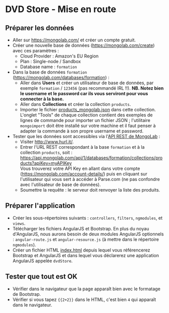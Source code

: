 DVD Store - Mise en route
=========================

Préparer les données
--------------------

- Aller sur https://mongolab.com/ et créer un compte gratuit.
- Créer une nouvelle base de données (https://mongolab.com/create) avec ces paramètres :
  - Cloud Provider : Amazon's EU Region
  - Plan : Single-node / Sandbox
  - Database name : `formation`
- Dans la base de données `formation` (https://mongolab.com/databases/formation) :
  - Aller dans **Users** et créer un utilisateur de base de données, par exemple `formation` / `123456` (pas recommandé IRL !!). **NB. Notez bien le username et le password car ils vous serviront pour vous connecter à la base.**
  - Aller dans **Collections** et créer la collection `products`.
  - Importer le fichier [products_mongolab.json](data/products_mongolab.json) dans cette collection. L'onglet "Tools" de chaque collection contient des exemples de lignes de commande pour importer un fichier JSON ; l'utilitaire `mongoimport` doit être installé sur votre machine et il faut penser à adapter la commande à son propre username et password.
- Tester que les données sont accessibles via l'[API REST de MongoLab](http://docs.mongolab.com/restapi/) :
  - Visiter http://www.hurl.it/.
  - Entrer l'URL REST correspondant à la base `formation` et à la collection `products`, soit : https://api.mongolab.com/api/1/databases/formation/collections/products?apiKey=myAPIKey<br/>
    Vous trouverez votre API Key en allant dans votre compte (https://mongolab.com/account-details/) puis en cliquant sur l'utilisateur qui vous sert à accéder à Parse.com (ne pas confondre avec l'utilisateur de base de données).
  - Soumettre la requête : le serveur doit renvoyer la liste des produits.

Préparer l'application
----------------------

- Créer les sous-répertoires suivants : `controllers`, `filters`, `ngmodules`, et `views`.
- Télécharger les fichiers AngularJS et Bootstrap. En plus du noyau d'AngularJS, nous aurons besoin de deux modules AngularJS optionnels : `angular-route.js` et `angular-resource.js` (à mettre dans le répertoire `ngmodules`).
- Créer un fichier HTML [index.html](html/index.html) depuis lequel vous référencerez Bootstrap et AngularJS et dans lequel vous déclarerez une application AngularJS appelée `dvdStore`.

Tester que tout est OK
----------------------

- Vérifier dans le navigateur que la page apparaît bien avec le formatage de Bootstrap.
- Vérifier si vous tapez `{{2+2}}` dans le HTML, c'est bien `4` qui apparaît dans le navigateur.
